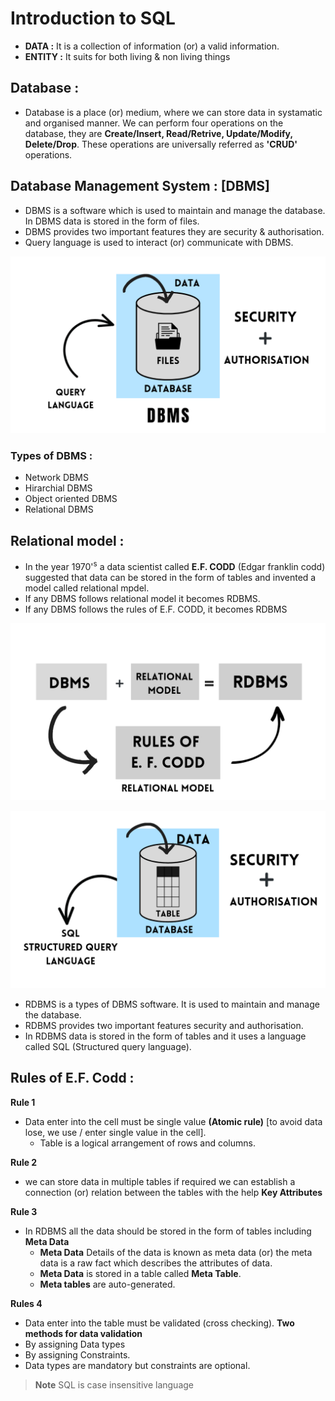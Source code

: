 # Introduction to SQL

- **DATA :** It is a collection of information (or) a valid information.
- **ENTITY :** It suits for both living & non living things

## Database :

 - Database is a place (or) medium, where we can store data in systamatic and organised manner.  We can perform four operations on the database, they are **Create/Insert, Read/Retrive, Update/Modify, Delete/Drop**. These operations are universally referred as **'CRUD'** operations.

## Database Management System : [DBMS]

* DBMS is a software which is used to maintain and manage the database. In DBMS data is stored in the form of files.
* DBMS provides two important features they are security & authorisation.
* Query language is used to interact (or) communicate with DBMS.

![dbms.png](assets/dbms.png)

### Types of DBMS :

* Network DBMS
* Hirarchial DBMS
* Object oriented DBMS
* Relational DBMS

## Relational model :

* In the year 1970'<sup>s</sup> a data scientist called **E.F. CODD** (Edgar franklin codd) suggested that data can be stored in the form of tables and invented a model called relational mpdel.
* If any DBMS follows relational model it becomes RDBMS.
* If any DBMS follows the rules of E.F. CODD, it becomes RDBMS

![effcodd](assets/efcodd.png)

![rdbms](assets/rdbms.png)

* RDBMS is a types of DBMS software. It is used to maintain and manage the database.
* RDBMS provides two important features security and authorisation.
* In RDBMS data is stored in the form of tables and it uses a language called SQL (Structured query language).

## Rules of E.F. Codd :

**Rule 1**

- Data enter into the cell must be single value **(Atomic rule)** [to avoid data lose, we use / enter single value in the cell].
  - Table is a logical arrangement of rows and columns.

**Rule 2** 

- we can store data in multiple tables if required we can establish a connection (or) relation between the tables with the help **Key Attributes**

**Rule 3** 

- In RDBMS all the data should be stored in the form of tables including **Meta Data**
  - **Meta Data** Details of the data is known as meta data (or) the meta data is a raw fact which describes the attributes of data.
  - **Meta Data** is stored in a table called **Meta Table**.
  - **Meta tables** are auto-generated.

**Rules 4** 

- Data enter into the table must be validated (cross checking).
**Two methods for data validation**
- By assigning Data types 
- By assigning Constraints.
- Data types are mandatory but constraints are optional.

> **Note**
> SQL is case insensitive language
